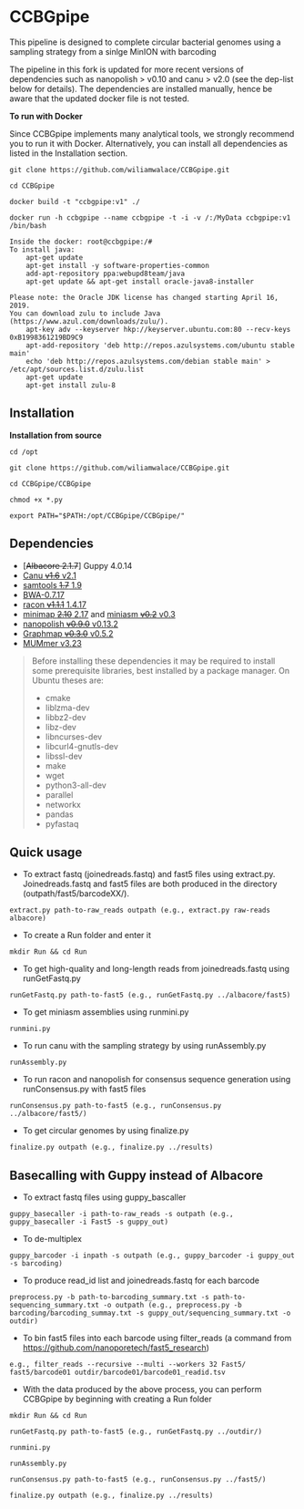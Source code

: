 # CCBGpipe
This pipeline is designed to complete circular bacterial genomes using a sampling strategy from a sinlge MinION with barcoding

The pipeline in this fork is updated for more recent versions of dependencies such as nanopolish > v0.10 and canu > v2.0 (see the dep-list below for details). The dependencies are installed manually, hence be aware that the updated docker file is not tested.


**To run with Docker**

Since CCBGpipe implements many analytical tools, we strongly recommend you to run it with Docker. Alternatively, you can install all dependencies as listed in the Installation section.

``git clone https://github.com/wiliamwalace/CCBGpipe.git``

``cd CCBGpipe``

``docker build -t "ccbgpipe:v1" ./``

``docker run -h ccbgpipe --name ccbgpipe -t -i -v /:/MyData ccbgpipe:v1 /bin/bash``

    Inside the docker: root@ccbgpipe:/# 
    To install java:
        apt-get update
        apt-get install -y software-properties-common
        add-apt-repository ppa:webupd8team/java
        apt-get update && apt-get install oracle-java8-installer

    Please note: the Oracle JDK license has changed starting April 16, 2019.
    You can download zulu to include Java (https://www.azul.com/downloads/zulu/).
        apt-key adv --keyserver hkp://keyserver.ubuntu.com:80 --recv-keys 0xB1998361219BD9C9
        apt-add-repository 'deb http://repos.azulsystems.com/ubuntu stable main'
        echo 'deb http://repos.azulsystems.com/debian stable main' > /etc/apt/sources.list.d/zulu.list
        apt-get update
        apt-get install zulu-8
        

Installation
------------
**Installation from source**

``cd /opt``

``git clone https://github.com/wiliamwalace/CCBGpipe.git``

``cd CCBGpipe/CCBGpipe``

``chmod +x *.py``

``export PATH="$PATH:/opt/CCBGpipe/CCBGpipe/"``

## Dependencies

- [~~Albacore 2.1.7~~] Guppy 4.0.14
- [Canu ~~v1.6~~ v2.1](http://canu.readthedocs.io)
- [samtools ~~1.7~~ 1.9](http://www.htslib.org/)
- [BWA-0.7.17](http://bio-bwa.sourceforge.net)
- [racon ~~v1.1.1~~ 1.4.17](https://github.com/isovic/racon)
- [minimap ~~2.10~~ 2.17](https://github.com/lh3/minimap2) and [miniasm ~~v0.2~~ v0.3](https://github.com/lh3/miniasm)
- [nanopolish ~~v0.9.0~~ v0.13.2](https://github.com/jts/nanopolish)
- [Graphmap ~~v0.3.0~~ v0.5.2](https://github.com/isovic/graphmap)
- [MUMmer v3.23](https://sourceforge.net/projects/mummer)


 > Before installing these dependencies it may be required to install some
 > prerequisite libraries, best installed by a package manager. On Ubuntu
 > theses are:
 > * cmake
 > * liblzma-dev
 > * libbz2-dev
 > * libz-dev
 > * libncurses-dev
 > * libcurl4-gnutls-dev
 > * libssl-dev
 > * make
 > * wget
 > * python3-all-dev
 > * parallel
 > * networkx
 > * pandas
 > * pyfastaq

## Quick usage
- To extract fastq (joinedreads.fastq) and fast5 files using extract.py. Joinedreads.fastq and fast5 files are both produced in the directory (outpath/fast5/barcodeXX/).

``extract.py path-to-raw_reads outpath (e.g., extract.py raw-reads albacore)``

- To create a Run folder and enter it

``mkdir Run && cd Run``

- To get high-quality and long-length reads from joinedreads.fastq using runGetFastq.py

``runGetFastq.py path-to-fast5 (e.g., runGetFastq.py ../albacore/fast5)``

- To get miniasm assemblies using runmini.py

``runmini.py``

- To run canu with the sampling strategy by using runAssembly.py

``runAssembly.py``

- To run racon and nanopolish for consensus sequence generation using runConsensus.py with fast5 files

``runConsensus.py path-to-fast5 (e.g., runConsensus.py ../albacore/fast5/)``

- To get circular genomes by using finalize.py

``finalize.py outpath (e.g., finalize.py ../results)``

## Basecalling with Guppy instead of Albacore
- To extract fastq files using guppy_bascaller

``guppy_basecaller -i path-to-raw_reads -s outpath (e.g., guppy_basecaller -i Fast5 -s guppy_out)``

- To de-multiplex

``guppy_barcoder -i inpath -s outpath (e.g., guppy_barcoder -i guppy_out -s barcoding)``

- To produce read_id list and joinedreads.fastq for each barcode

``preprocess.py -b path-to-barcoding_summary.txt -s path-to-sequencing_summary.txt -o outpath (e.g., preprocess.py -b barcoding/barcoding_summay.txt -s guppy_out/sequencing_summary.txt -o outdir)``

- To bin fast5 files into each barcode using filter_reads (a command from https://github.com/nanoporetech/fast5_research)

``e.g., filter_reads --recursive --multi --workers 32 Fast5/ fast5/barcode01 outdir/barcode01/barcode01_readid.tsv``

- With the data produced by the above process, you can perform CCBGpipe by beginning with creating a Run folder

``mkdir Run && cd Run``

``runGetFastq.py path-to-fast5 (e.g., runGetFastq.py ../outdir/)``

``runmini.py``

``runAssembly.py``

``runConsensus.py path-to-fast5 (e.g., runConsensus.py ../fast5/)``

``finalize.py outpath (e.g., finalize.py ../results)``




